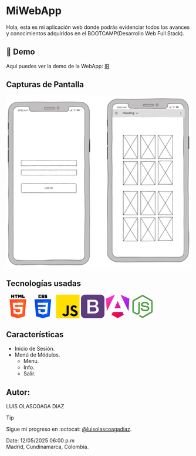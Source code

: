 # MiWebApp

Hola, esta es mi aplicación web donde podrás evidenciar todos los avances y conocimientos adquiridos en el BOOTCAMP(Desarrollo Web Full Stack).

## 🚀 Demo
Aquí puedes ver la demo de la WebApp: [IR](https://luisolascoagadiaz.github.io/bit-1)

## Capturas de Pantalla
![Wireframe](/public/img/wireframe.png)

## Tecnologías usadas
![HTML5](/public/img/html64x64.png)
![CSS 3](/public/img/css64x64.png)
![JavaScript](/public/img/js64X64.png)
![BOOTSTRAP 5](/public/img/bootstrap64x64.png)
![ANGULAR](/public/img/angular64x64.png)
![NODE](/public/img/node64x64.png)

## Características
* Inicio de Sesión.
* Menú de Módulos.
  - Menu.
  - Info.
  - Salir.

## Autor:
LUIS OLASCOAGA DIAZ

> [!TIP]
> Sigue mi progreso en :octocat: [@luisolascoagadiaz](https://www.github.com/luisolascoagadiaz).

Date: 12/05/2025 06:00 p.m  
Madrid, Cundinamarca, Colombia.